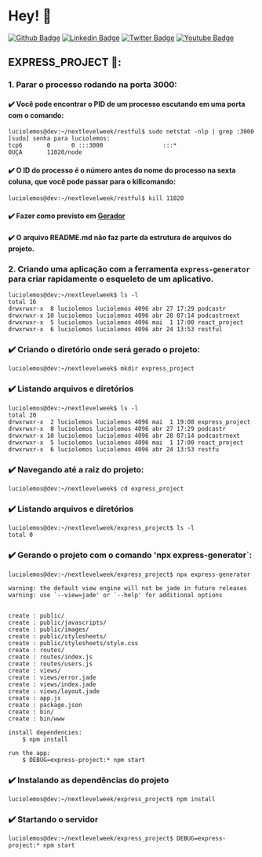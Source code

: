 # Hey! 👤

[![Github Badge](https://img.shields.io/badge/-Github-000?style=flat-square&logo=Github&logoColor=white&link=https://github.com/luciolemos)](https://github.com/luciolemos)
[![Linkedin Badge](https://img.shields.io/badge/-LinkedIn-blue?style=flat-square&logo=Linkedin&logoColor=white&link=https://www.linkedin.com/in/lucio-lemos-a550441a1/)](https://www.linkedin.com/in/lucio-lemos-a550441a1/)
[![Twitter Badge](https://img.shields.io/badge/-Twitter-1ca0f1?style=flat-square&labelColor=1ca0f1&logo=twitter&logoColor=white&link=https://twitter.com/lucciolemos)](https://twitter.com/lucciolemos)
[![Youtube Badge](https://img.shields.io/badge/-YouTube-ff0000?style=flat-square&labelColor=ff0000&logo=youtube&logoColor=white&link=https://studio.youtube.com/channel/UCrNM1nr2nw0lSqMD10m6rLw)](#)

## EXPRESS_PROJECT 📌: 
### 1. Parar o processo rodando na porta 3000:
#### ✔️ Você pode encontrar o PID de um processo escutando em uma porta com o comando:
    luciolemos@dev:~/nextlevelweek/restful$ sudo netstat -nlp | grep :3000
    [sudo] senha para luciolemos:     
    tcp6       0      0 :::3000                 :::*                    OUÇA       11020/node 

#### ✔️ O ID do processo é o número antes do nome do processo na sexta coluna, que você pode passar para o killcomando:
    luciolemos@dev:~/nextlevelweek/restful$ kill 11020
#### ✔️ Fazer como previsto em [Gerador](http://expressjs.com/en/starter/generator.html)
#### ✔️ O arquivo README.md não faz parte da estrutura de arquivos do projeto.

### 2. Criando uma aplicação com a ferramenta `express-generator` para criar rapidamente o esqueleto de um aplicativo.
    luciolemos@dev:~/nextlevelweek$ ls -l
    total 16
    drwxrwxr-x  8 luciolemos luciolemos 4096 abr 27 17:29 podcastr
    drwxrwxr-x 10 luciolemos luciolemos 4096 abr 20 07:14 podcastrnext
    drwxrwxr-x  5 luciolemos luciolemos 4096 mai  1 17:00 react_project
    drwxrwxr-x  6 luciolemos luciolemos 4096 abr 24 13:53 restful
### ✔️ Criando o diretório onde será gerado o projeto: 
    luciolemos@dev:~/nextlevelweek$ mkdir express_project
### ✔️ Listando arquivos e diretórios
    luciolemos@dev:~/nextlevelweek$ ls -l
    total 20
    drwxrwxr-x  2 luciolemos luciolemos 4096 mai  1 19:08 express_project
    drwxrwxr-x  8 luciolemos luciolemos 4096 abr 27 17:29 podcastr
    drwxrwxr-x 10 luciolemos luciolemos 4096 abr 20 07:14 podcastrnext
    drwxrwxr-x  5 luciolemos luciolemos 4096 mai  1 17:00 react_project
    drwxrwxr-x  6 luciolemos luciolemos 4096 abr 24 13:53 restfu
### ✔️ Navegando até a raiz do projeto:
    luciolemos@dev:~/nextlevelweek$ cd express_project
### ✔️ Listando arquivos e diretórios
    luciolemos@dev:~/nextlevelweek/express_project$ ls -l
    total 0
### ✔️ Gerando o projeto com o comando 'npx express-generator`:
    luciolemos@dev:~/nextlevelweek/express_project$ npx express-generator

    warning: the default view engine will not be jade in future releases
    warning: use `--view=jade' or `--help' for additional options


    create : public/
    create : public/javascripts/
    create : public/images/
    create : public/stylesheets/
    create : public/stylesheets/style.css
    create : routes/
    create : routes/index.js
    create : routes/users.js
    create : views/
    create : views/error.jade
    create : views/index.jade
    create : views/layout.jade
    create : app.js
    create : package.json
    create : bin/
    create : bin/www

    install dependencies:
        $ npm install

    run the app:
        $ DEBUG=express-project:* npm start
### ✔️ Instalando as dependências do projeto
    luciolemos@dev:~/nextlevelweek/express_project$ npm install
### ✔️ Startando o servidor 
    luciolemos@dev:~/nextlevelweek/express_project$ DEBUG=express-project:* npm start
